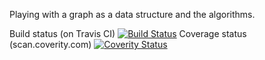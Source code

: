 Playing with a graph as a data structure and the algorithms.

Build status (on Travis CI) [![Build Status](https://travis-ci.org/cs0rbagomba/graph.png)](https://travis-ci.org/cs0rbagomba/graph)
Coverage status (scan.coverity.com) [![Coverity Status](https://scan.coverity.com/projects/cs0rbagomba/graph.png)](https://scan.coverity.com/projects/cs0rbagomba-graph)
